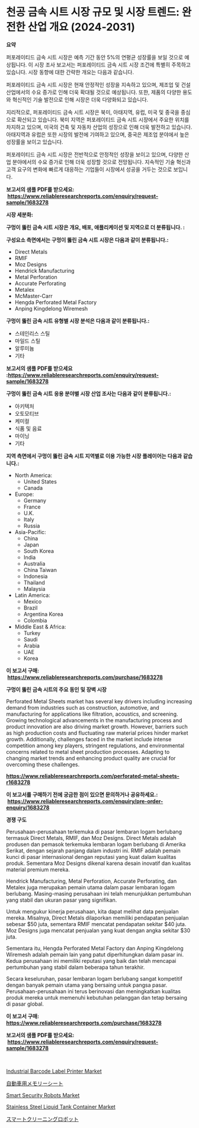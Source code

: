 <p><h1>천공 금속 시트 시장 규모 및 시장 트렌드: 완전한 산업 개요 (2024-2031)</h1></p><p><strong>요약</strong></p>
<p><p>퍼포레이티드 금속 시트 시장은 예측 기간 동안 5%의 연평균 성장률을 보일 것으로 예상됩니다. 이 시장 조사 보고서는 퍼포레이티드 금속 시트 시장 조건에 특별히 주목하고 있습니다. 시장 동향에 대한 간략한 개요는 다음과 같습니다. </p><p>퍼포레이티드 금속 시트 시장은 현재 안정적인 성장을 지속하고 있으며, 제조업 및 건설 산업에서의 수요 증가로 인해 더욱 확대될 것으로 예상됩니다. 또한, 제품의 다양한 용도와 혁신적인 기술 발전으로 인해 시장은 더욱 다양화되고 있습니다.</p><p>지리적으로, 퍼포레이티드 금속 시트 시장은 북미, 아태지역, 유럽, 미국 및 중국을 중심으로 확산되고 있습니다. 북미 지역은 퍼포레이티드 금속 시트 시장에서 주요한 위치를 차지하고 있으며, 미국의 건축 및 자동차 산업의 성장으로 인해 더욱 발전하고 있습니다. 아태지역과 유럽은 또한 시장의 발전에 기여하고 있으며, 중국은 제조업 분야에서 높은 성장률을 보이고 있습니다.</p><p>퍼포레이티드 금속 시트 시장은 전반적으로 안정적인 성장을 보이고 있으며, 다양한 산업 분야에서의 수요 증가로 인해 더욱 성장할 것으로 전망됩니다. 지속적인 기술 혁신과 고객 요구의 변화에 빠르게 대응하는 기업들이 시장에서 성공을 거두는 것으로 보입니다.</p></p>
<p><strong>보고서의 샘플 PDF를 받으세요: &nbsp;<a href="https://www.reliableresearchreports.com/enquiry/request-sample/1683278">https://www.reliableresearchreports.com/enquiry/request-sample/1683278</a></strong></p>
<p><strong>시장 세분화:</strong></p>
<p><strong> 구멍이 뚫린 금속 시트 시장은 개요, 배포, 애플리케이션 및 지역으로 더 분류됩니다. :</strong></p>
<p><strong>구성요소 측면에서는 구멍이 뚫린 금속 시트 시장은 다음과 같이 분류됩니다.:</strong></p>
<p><ul><li>Direct Metals</li><li>RMIF</li><li>Moz Designs</li><li>Hendrick Manufacturing</li><li>Metal Perforation</li><li>Accurate Perforating</li><li>Metalex</li><li>McMaster-Carr</li><li>Hengda Perforated Metal Factory</li><li>Anping Kingdelong Wiremesh</li></ul></p>
<p><strong> 구멍이 뚫린 금속 시트 유형별 시장 분석은 다음과 같이 분류됩니다.:</strong></p>
<p><ul><li>스테인리스 스틸</li><li>마일드 스틸</li><li>알루미늄</li><li>기타</li></ul></p>
<p><strong>보고서의 샘플 PDF를 받으세요 :<a href="https://www.reliableresearchreports.com/enquiry/request-sample/1683278">https://www.reliableresearchreports.com/enquiry/request-sample/1683278</a></strong></p>
<p><strong> 구멍이 뚫린 금속 시트 응용 분야별 시장 산업 조사는 다음과 같이 분류됩니다.:</strong></p>
<p><ul><li>아키텍처</li><li>오토모티브</li><li>케미컬</li><li>식품 및 음료</li><li>마이닝</li><li>기타</li></ul></p>
<p><strong>지역 측면에서 구멍이 뚫린 금속 시트 지역별로 이용 가능한 시장 플레이어는 다음과 같습니다.:</strong></p>
<p><ul>
    <li>
        North America:
        <ul>
            <li>United States</li>
            <li>Canada</li>
        </ul>
    </li>
    <li>
        Europe:
        <ul>
            <li>Germany</li>
            <li>France</li>
            <li>U.K.</li>
            <li>Italy</li>
            <li>Russia</li>
        </ul>
    </li>
    <li>
        Asia-Pacific:
        <ul>
            <li>China</li>
            <li>Japan</li>
            <li>South Korea</li>
            <li>India</li>
            <li>Australia</li>
            <li>China Taiwan</li>
            <li>Indonesia</li>
            <li>Thailand</li>
            <li>Malaysia</li>
        </ul>
    </li>
    <li>
        Latin America:
        <ul>
            <li>Mexico</li>
            <li>Brazil</li>
            <li>Argentina Korea</li>
            <li>Colombia</li>
        </ul>
    </li>
    <li>
        Middle East & Africa:
        <ul>
            <li>Turkey</li>
            <li>Saudi</li>
            <li>Arabia</li>
            <li>UAE</li>
            <li>Korea</li>
        </ul>
    </li>
    </ul></p>
<p><strong>이 보고서 구매: &nbsp;<a href="https://www.reliableresearchreports.com/purchase/1683278">https://www.reliableresearchreports.com/purchase/1683278</a></strong></p>
<p><strong>구멍이 뚫린 금속 시트의 주요 동인 및 장벽 시장</strong></p>
<p><p>Perforated Metal Sheets market has several key drivers including increasing demand from industries such as construction, automotive, and manufacturing for applications like filtration, acoustics, and screening. Growing technological advancements in the manufacturing process and product innovation are also driving market growth. However, barriers such as high production costs and fluctuating raw material prices hinder market growth. Additionally, challenges faced in the market include intense competition among key players, stringent regulations, and environmental concerns related to metal sheet production processes. Adapting to changing market trends and enhancing product quality are crucial for overcoming these challenges.</p></p>
<p><strong><a href="https://www.reliableresearchreports.com/perforated-metal-sheets-r1683278">https://www.reliableresearchreports.com/perforated-metal-sheets-r1683278</a></strong></p>
<p><strong>이 보고서를 구매하기 전에 궁금한 점이 있으면 문의하거나 공유하세요.: &nbsp;<a href="https://www.reliableresearchreports.com/enquiry/pre-order-enquiry/1683278">https://www.reliableresearchreports.com/enquiry/pre-order-enquiry/1683278</a></strong></p>
<p><strong>경쟁 구도</strong></p>
<p><p>Perusahaan-perusahaan terkemuka di pasar lembaran logam berlubang termasuk Direct Metals, RMIF, dan Moz Designs. Direct Metals adalah produsen dan pemasok terkemuka lembaran logam berlubang di Amerika Serikat, dengan sejarah panjang dalam industri ini. RMIF adalah pemain kunci di pasar internasional dengan reputasi yang kuat dalam kualitas produk. Sementara Moz Designs dikenal karena desain inovatif dan kualitas material premium mereka.</p><p>Hendrick Manufacturing, Metal Perforation, Accurate Perforating, dan Metalex juga merupakan pemain utama dalam pasar lembaran logam berlubang. Masing-masing perusahaan ini telah menunjukkan pertumbuhan yang stabil dan ukuran pasar yang signifikan.</p><p>Untuk mengukur kinerja perusahaan, kita dapat melihat data penjualan mereka. Misalnya, Direct Metals dilaporkan memiliki pendapatan penjualan sebesar $50 juta, sementara RMIF mencatat pendapatan sekitar $40 juta. Moz Designs juga mencatat penjualan yang kuat dengan angka sekitar $30 juta.</p><p>Sementara itu, Hengda Perforated Metal Factory dan Anping Kingdelong Wiremesh adalah pemain lain yang patut diperhitungkan dalam pasar ini. Kedua perusahaan ini memiliki reputasi yang baik dan telah mencapai pertumbuhan yang stabil dalam beberapa tahun terakhir.</p><p>Secara keseluruhan, pasar lembaran logam berlubang sangat kompetitif dengan banyak pemain utama yang bersaing untuk pangsa pasar. Perusahaan-perusahaan ini terus berinovasi dan meningkatkan kualitas produk mereka untuk memenuhi kebutuhan pelanggan dan tetap bersaing di pasar global.</p></p>
<p><strong>이 보고서 구매: &nbsp; <a href="https://www.reliableresearchreports.com/purchase/1683278">https://www.reliableresearchreports.com/purchase/1683278</a></strong></p>
<p><strong>보고서의 샘플 PDF를 받으세요: &nbsp;<a href="https://www.reliableresearchreports.com/enquiry/request-sample/1683278">https://www.reliableresearchreports.com/enquiry/request-sample/1683278</a></strong><strong></strong></p>
<p>&nbsp;</p>
<p><p><a href="https://github.com/pgtimber/Market-Research-Report-List-2/blob/main/industrial-barcode-label-printer-market.md">Industrial Barcode Label Printer Market</a></p><p><a href="https://medium.com/@bonniehoppe1/%E8%87%AA%E5%8B%95%E8%BB%8A%E3%83%A1%E3%83%A2%E3%83%AA%E3%83%BC%E3%82%B7%E3%83%BC%E3%83%88%E5%B8%82%E5%A0%B4-%E3%82%BF%E3%82%A4%E3%83%97-%E3%82%A2%E3%83%97%E3%83%AA%E3%82%B1%E3%83%BC%E3%82%B7%E3%83%A7%E3%83%B3-%E3%81%8A%E3%82%88%E3%81%B3%E5%9C%B0%E7%90%86%E3%81%AB%E3%82%88%E3%82%8B%E5%8C%85%E6%8B%AC%E7%9A%84%E8%A9%95%E4%BE%A1-9911a5ee395b">自動車用メモリーシート</a></p><p><a href="https://www.linkedin.com/pulse/smart-security-robots-market-centers-aspects-growth-share-c2zoe?trackingId=06iAan9hF%2B737pw4uVkcbQ%3D%3D">Smart Security Robots Market</a></p><p><a href="https://www.linkedin.com/pulse/stainless-steel-liquid-tank-container-market-offers-provide-h7cee?trackingId=M9GLHKSW1Lw%2BkNVnBszmJQ%3D%3D">Stainless Steel Liquid Tank Container Market</a></p><p><a href="https://github.com/schmahlson/Market-Research-Report-List-1/blob/main/428829322279.md">スマートクリーニングロボット</a></p></p>